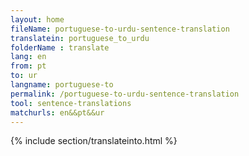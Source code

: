 ```yaml
---
layout: home
fileName: portuguese-to-urdu-sentence-translation
translatein: portuguese_to_urdu
folderName : translate
lang: en
from: pt
to: ur
langname: portuguese-to
permalink: /portuguese-to-urdu-sentence-translation
tool: sentence-translations
matchurls: en&&pt&&ur
---
```

{% include section/translateinto.html %}
